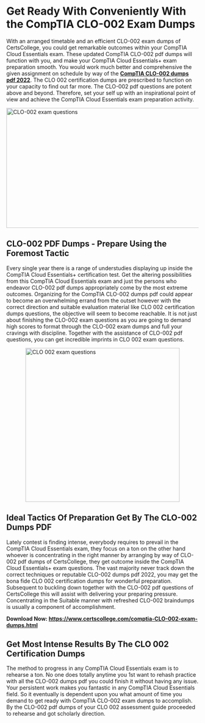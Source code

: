 <h1><strong>Get Ready With Conveniently With the CompTIA CLO-002 Exam Dumps&nbsp;</strong></h1>
<p><span style="font-weight: 400;">With an arranged timetable and an efficient  CLO-002 exam dumps of CertsCollege, you could get remarkable outcomes within your CompTIA Cloud Essentials exam. These updated CompTIA CLO-002 pdf dumps will function with you, and make your CompTIA Cloud Essentials+ exam preparation smooth. You would work much better and comprehensive the given assignment on schedule by way of the <strong><a href="https://www.certscollege.com/comptia-CLO-002-exam-dumps.html">CompTIA CLO-002 dumps pdf 2022</a></strong>. The CLO 002 certification dumps are prescribed to function on your capacity to find out far more. The  CLO-002 pdf questions are potent above and beyond. Therefore, set your self up with an inspirational point of view and achieve the CompTIA Cloud Essentials exam preparation activity.&nbsp;</span></p>
<p><span style="font-weight: 400;"><img style="display: block; margin-left: auto; margin-right: auto;" src="https://i.ibb.co/CPDK3ps/Yellow-and-Blue-Initiative-Blog-Banner.png" alt="CLO-002 exam questions" width="559" height="315" /></span></p>
<h2><strong>CLO-002 PDF Dumps - Prepare Using the Foremost Tactic</strong></h2>
<p><span style="font-weight: 400;">Every single year there is a range of understudies displaying up inside the CompTIA Cloud Essentials+ certification test. Get the altering possibilities from this CompTIA Cloud Essentials exam and just the persons who endeavor CLO-002 pdf dumps appropriately come by the most extreme outcomes. Organizing for the CompTIA CLO-002 dumps pdf could appear to become an overwhelming errand from the outset however with the correct direction and suitable evaluation material like CLO 002 certification dumps questions, the objective will seem to become reachable. It is not just about finishing the CLO-002 exam questions as you are going to demand high scores to format through the CLO-002 exam dumps and full your cravings with discipline. Together with the assistance of CLO-002 pdf questions, you can get incredible imprints in CLO 002 exam questions.</span></p>
<p><span style="font-weight: 400;"><a href="https://tinyurl.com/y9ngy3jp"><img style="display: block; margin-left: auto; margin-right: auto;" src="https://i.ibb.co/9tMrhdY/Teacher-Appreciation-Invitation.png" alt="CLO 002 exam questions " width="404" height="404" /></a></span></p>
<h2><strong>Ideal Tactics Of Preparation Get By The CLO-002 Dumps PDF</strong></h2>
<p><span style="font-weight: 400;">Lately contest is finding intense, everybody requires to prevail in the CompTIA Cloud Essentials exam, they focus on a ton on the other hand whoever is concentrating in the right manner by arranging by way of CLO-002 pdf dumps of CertsCollege, they get outcome inside the CompTIA Cloud Essentials+ exam questions. The vast majority never track down the correct techniques or reputable CLO-002 dumps pdf 2022, you may get the bona fide CLO 002 certification dumps for wonderful preparation. Subsequent to buckling down together with the  CLO-002 pdf questions of CertsCollege this will assist with delivering your preparing pressure. Concentrating in the Suitable manner with refreshed CLO-002 braindumps is usually a component of accomplishment.</span></p>
<p><span style="font-weight: 400;"><strong>Download Now: <a href="https://www.certscollege.com/comptia-CLO-002-exam-dumps.html">https://www.certscollege.com/comptia-CLO-002-exam-dumps.html</a></strong></span></p>
<h2><strong>Get Most Intense Results By The CLO 002 Certification Dumps</strong></h2>
<p><span style="font-weight: 400;">The method to progress in any CompTIA Cloud Essentials exam is to rehearse a ton. No one does totally anytime you 1st want to rehash practice with all the CLO-002 dumps pdf you could finish it without having any issue. Your persistent work makes you fantastic in any CompTIA Cloud Essentials field. So it eventually is dependent upon you what amount of time you demand to get ready with CompTIA CLO-002 exam dumps to accomplish. By the CLO-002 pdf dumps of your CLO 002 assessment guide proceeded to rehearse and got scholarly direction.</span></p>
